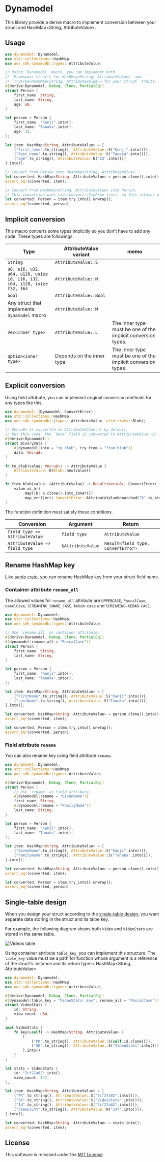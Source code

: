 # Dynamodel

This library provide a derive macro to implement conversion between your struct and HashMap<String, AttributeValue>.

## Usage

```rust
use dynamodel::Dynamodel;
use std::collections::HashMap;
use aws_sdk_dynamodb::types::AttributeValue;

// Using `Dynamodel` macro, you can implement both
// `From<your struct> for HashMap<String, AttributeValue>` and
// `TryFrom<HashMap<String, AttributeValue>> for your struct` traits.
#[derive(Dynamodel, Debug, Clone, PartialEq)]
struct Person {
    first_name: String,
    last_name: String,
    age: u8,
}

let person = Person {
    first_name: "Kanji".into(),
    last_name: "Tanaka".into(),
    age: 23,
};

let item: HashMap<String, AttributeValue> = [
    ("first_name".to_string(), AttributeValue::S("Kanji".into())),
    ("last_name".to_string(), AttributeValue::S("Tanaka".into())),
    ("age".to_string(), AttributeValue::N("23".into()))
].into();

// Convert from Person into HashMap<String, AttributeValue>.
let converted: HashMap<String, AttributeValue> = person.clone().into();
assert_eq!(converted, item);

// Convert from HashMap<String, AttributeValue> into Person.
// This conversion uses std::convert::TryFrom trait, so this returns a Result.
let converted: Person = item.try_into().unwrap();
assert_eq!(converted, person);
```

## Implicit conversion

This macro converts some types implicitly so you don't have to add any code. These types are
followings.

| Type | AttributeValue variant | memo |
|---|---|---|
| `String` | `AttributeValue::S` |  |
| `u8, u16, u32, u64, u128, usize`<br>`i8, i16, i32, i64, i128, isize`<br>`f32, f64` | `AttributeValue::N` |  |
| `bool` | `AttributeValue::Bool` |  |
| Any struct that implements `Dynamodel` macro | `AttributeValue::M` |  |
| `Vec<inner type>` | `AttributeValue::L` | The inner type must be one of the implicit conversion types. |
| `Option<inner type>` | Depends on the inner type | The inner type must be one of the implicit conversion types. |

## Explicit conversion

Using field attribute, you can implement original conversion methods for any types like this.

```rust
use dynamodel::{Dynamodel, ConvertError};
use std::collections::HashMap;
use aws_sdk_dynamodb::{types::AttributeValue, primitives::Blob};

// Vec<u8> is converted to AttributeValue::L by default,
// but this case, the `data` field is converted to AttributeValue::B.
#[derive(Dynamodel)]
struct BinaryData {
    #[dynamodel(into = "to_blob", try_from = "from_blob")]
    data: Vec<u8>
}

fn to_blob(value: Vec<u8>) -> AttributeValue {
    AttributeValue::B(Blob::new(value))
}

fn from_blob(value: &AttributeValue) -> Result<Vec<u8>, ConvertError> {
    value.as_b()
        .map(|b| b.clone().into_inner())
        .map_err(|err| ConvertError::AttributeValueUnmatched("B".to_string(), err.clone()))
}
```

The function definition must satisfy these conditions.

| Conversion | Argument | Return |
|---|---|---|
| `field type => AttributeValue` | `field type` | `AttributeValue` |
| `AttributeValue => field type` | `&AttributeValue` | `Result<field type, ConvertError>` |

## Rename HashMap key

Like [serde crate](https://crates.io/crates/serde), you can rename
HashMap key from your struct field name.

### Container attribute `rename_all`

The allowed values for `rename_all` attribute are `UPPERCASE`, `PascalCase`, `camelCase`,
`SCREAMING_SNAKE_CASE`, `kebab-case` and `SCREAMING-KEBAB-CASE`.

```rust
use dynamodel::Dynamodel;
use std::collections::HashMap;
use aws_sdk_dynamodb::types::AttributeValue;

// Use `rename_all` as container attribute.
#[derive(Dynamodel, Debug, Clone, PartialEq)]
#[dynamodel(rename_all = "PascalCase")]
struct Person {
    first_name: String,
    last_name: String,
}

let person = Person {
    first_name: "Kanji".into(),
    last_name: "Tanaka".into(),
};

let item: HashMap<String, AttributeValue> = [
    ("FirstName".to_string(), AttributeValue::S("Kanji".into())),
    ("LastName".to_string(), AttributeValue::S("Tanaka".into())),
].into();

let converted: HashMap<String, AttributeValue> = person.clone().into();
assert_eq!(converted, item);

let converted: Person = item.try_into().unwrap();
assert_eq!(converted, person);
```

### Field attribute `rename`

You can also rename key using field attribute `rename`.

```rust
use dynamodel::Dynamodel;
use std::collections::HashMap;
use aws_sdk_dynamodb::types::AttributeValue;

#[derive(Dynamodel, Debug, Clone, PartialEq)]
struct Person {
    // Use `rename` as field attribute.
    #[dynamodel(rename = "GivenName")]
    first_name: String,
    #[dynamodel(rename = "FamilyName")]
    last_name: String,
}

let person = Person {
    first_name: "Kanji".into(),
    last_name: "Tanaka".into(),
};

let item: HashMap<String, AttributeValue> = [
    ("GivenName".to_string(), AttributeValue::S("Kanji".into())),
    ("FamilyName".to_string(), AttributeValue::S("Tanaka".into())),
].into();

let converted: HashMap<String, AttributeValue> = person.clone().into();
assert_eq!(converted, item);

let converted: Person = item.try_into().unwrap();
assert_eq!(converted, person);
```

## Single-table design

When you design your struct according to the
[single-table design](https://aws.amazon.com/jp/blogs/compute/creating-a-single-table-design-with-amazon-dynamodb/),
you want separate data storing in the struct and its talbe key.

For example, the following diagram shows both `Video` and `VideoStats` are stored in the same
table.

![Videos table](https://github.com/kaicoh/dynamodel/blob/images/videos_table.png?raw=true)

Using container attribute `table_key`, you can implement this structure.
The `table_key` value must be a path for function whose argument is a reference of the struct's
instance and its return type is HashMap<String, AttributeValue>.

```rust
use dynamodel::Dynamodel;
use std::collections::HashMap;
use aws_sdk_dynamodb::types::AttributeValue;

#[derive(Dynamodel, Debug, Clone, PartialEq)]
#[dynamodel(table_key = "VideoStats::key", rename_all = "PascalCase")]
struct VideoStats {
    id: String,
    view_count: u64,
}

impl VideoStats {
    fn key(&self) -> HashMap<String, AttributeValue> {
        [
            ("PK".to_string(), AttributeValue::S(self.id.clone())),
            ("SK".to_string(), AttributeValue::S("VideoStats".into())),
        ].into()
    }
}

let stats = VideoStats {
    id: "7cf27a02".into(),
    view_count: 147,
};

let item: HashMap<String, AttributeValue> = [
    ("PK".to_string(), AttributeValue::S("7cf27a02".into())),
    ("SK".to_string(), AttributeValue::S("VideoStats".into())),
    ("Id".to_string(), AttributeValue::S("7cf27a02".into())),
    ("ViewCount".to_string(), AttributeValue::N("147".into())),
].into();

let converted: HashMap<String, AttributeValue> = stats.into();
assert_eq!(converted, item);
```

## License

This software is released under the [MIT License](LICENSE).
